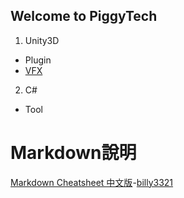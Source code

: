 ## Welcome to PiggyTech

1.  Unity3D
- Plugin
- [VFX](https://github.com/PiggyCheng/Pulic_Html/tree/master/Workshop/VFX)
2.  C#
- Tool


# Markdown說明
[Markdown Cheatsheet 中文版](https://gist.github.com/billy3321/1001749662c370887c63bb30f26c9e6e)-[billy3321](https://gist.github.com/billy3321)
